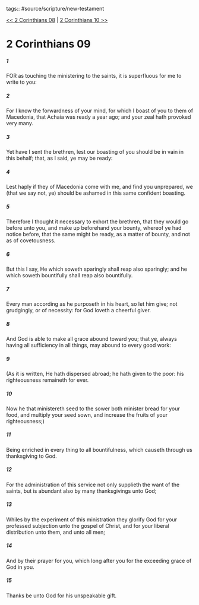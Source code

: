 tags:: #source/scripture/new-testament

[<< 2 Corinthians 08](/New_Testament/08_2_Corinthians/2_Corinthians_08.md) | [2 Corinthians 10 >>](/New_Testament/08_2_Corinthians/2_Corinthians_10.md)

# 2 Corinthians 09

##### 1

FOR as touching the ministering to the saints, it is superfluous for me to write to you:

##### 2

For I know the forwardness of your mind, for which I boast of you to them of Macedonia, that Achaia was ready a year ago; and your zeal hath provoked very many.

##### 3

Yet have I sent the brethren, lest our boasting of you should be in vain in this behalf; that, as I said, ye may be ready:

##### 4

Lest haply if they of Macedonia come with me, and find you unprepared, we (that we say not, ye) should be ashamed in this same confident boasting.

##### 5

Therefore I thought it necessary to exhort the brethren, that they would go before unto you, and make up beforehand your bounty, whereof ye had notice before, that the same might be ready, as a matter of bounty, and not as of covetousness.

##### 6

But this I say, He which soweth sparingly shall reap also sparingly; and he which soweth bountifully shall reap also bountifully.

##### 7

Every man according as he purposeth in his heart, so let him give; not grudgingly, or of necessity: for God loveth a cheerful giver.

##### 8

And God is able to make all grace abound toward you; that ye, always having all sufficiency in all things, may abound to every good work:

##### 9

(As it is written, He hath dispersed abroad; he hath given to the poor: his righteousness remaineth for ever.

##### 10

Now he that ministereth seed to the sower both minister bread for your food, and multiply your seed sown, and increase the fruits of your righteousness;)

##### 11

Being enriched in every thing to all bountifulness, which causeth through us thanksgiving to God.

##### 12

For the administration of this service not only supplieth the want of the saints, but is abundant also by many thanksgivings unto God;

##### 13

Whiles by the experiment of this ministration they glorify God for your professed subjection unto the gospel of Christ, and for your liberal distribution unto them, and unto all men;

##### 14

And by their prayer for you, which long after you for the exceeding grace of God in you.

##### 15

Thanks be unto God for his unspeakable gift.
